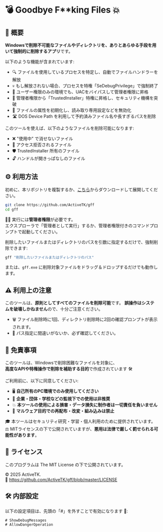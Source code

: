 # 💣 Goodbye F**king Files 💥

## 📝 概要

**Windowsで削除不可能なファイルやディレクトリを、ありとあらゆる手段を用いて強制的に削除するアプリ**です。

以下のような機能が含まれています:
- 🔍 ファイルを使用しているプロセスを特定し、自動でファイルハンドラーを解放
- 💀 もし解放されない場合、プロセスを特権「SeDebugPrivilege」で強制終了
- 🔐 ユーザー権限のみの環境でも、UACをバイパスして管理者権限に昇格
- 👑 管理者権限から「TrustedInstaller」特権に昇格し、セキュリティ機構を突破
- 🧼 ファイルの属性を初期化し、読み取り専用設定などを無効化
- 🛣️ DOS Device Path を利用して予約済みファイル名や長すぎるパスを削除

このツールを使えば、以下のようなファイルを削除可能になります:
- ❌ "使用中" で消せないファイル
- 🚫 アクセス拒否されるファイル
- 🛡️ TrustedInstaller 所有のファイル
- 🔓 ハンドルが開きっぱなしのファイル

## ⚙️ 利用方法

初めに、本リポジトリを複製するか、[こちら](https://github.com/ActiveTK/gff/archive/refs/heads/main.zip)からダウンロードして展開してください。

```bash
git clone https://github.com/ActiveTK/gff
cd gff
```

🧑‍💻 実行には**管理者権限**が必要です。  
エクスプローラで「管理者として実行」するか、管理者権限付きのコマンドプロンプトで起動してください。

削除したいファイルまたはディレクトリのパスを引数に指定するだけで、強制削除できます:

```bash
gff "削除したいファイルまたはディレクトリのパス"
```

または、`gff.exe` に削除対象ファイルをドラッグ＆ドロップするだけでも動作します。

## ⚠️ 利用上の注意

このツールは、**原則としてすべてのファイルを削除可能**です。
**誤操作はシステムを破壊しかねません**ので、十分ご注意ください。

- 🗑️ ファイル削除時に1回、ディレクトリ削除時に2回の確認プロンプトが表示されます。
- 🎯 パス指定に間違いがないか、必ず確認してください。

## 🚫 免責事項

このツールは、Windowsで削除困難なファイルを対象に、  
**高度なAPIや特権操作で削除を補助する目的**で作成されています 🛠️

ご利用前に、以下に同意してください:

- 🖥️ **自己所有のPC環境でのみ使用してください**
- 🏢 **企業・団体・学校などの監視下での使用は非推奨**
- 💥 **本ツールの使用による損害・データ損失に制作者は一切責任を負いません**
- 🧬 **マルウェア目的での再配布・改変・組み込みは禁止**

🎓 本ツールはセキュリティ研究・学習・個人利用のために提供されています。  
⚖️ MITライセンスの下で公開されていますが、**悪用は法律で厳しく罰せられる可能性があります**。

## 📄 ライセンス

このプログラムは The MIT License の下で公開されています。

© 2025 ActiveTK.  
🔗 https://github.com/ActiveTK/gff/blob/master/LICENSE

## 🛠️ 内部設定

以下の設定項目は、先頭の「#」を外すことで有効になります 🧩:

```
# ShowDebugMessages
# AllowDangerOperation
```
